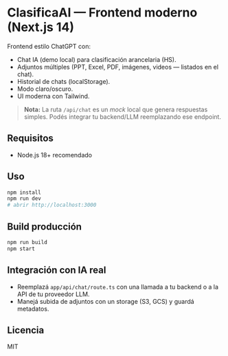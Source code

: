 # ClasificaAI — Frontend moderno (Next.js 14)

Frontend estilo ChatGPT con:
- Chat IA (demo local) para clasificación arancelaria (HS).
- Adjuntos múltiples (PPT, Excel, PDF, imágenes, videos — listados en el chat).
- Historial de chats (localStorage).
- Modo claro/oscuro.
- UI moderna con Tailwind.

> **Nota:** La ruta `/api/chat` es un *mock* local que genera respuestas simples. Podés integrar tu backend/LLM reemplazando ese endpoint.

## Requisitos
- Node.js 18+ recomendado

## Uso
```bash
npm install
npm run dev
# abrir http://localhost:3000
```

## Build producción
```bash
npm run build
npm start
```

## Integración con IA real
- Reemplazá `app/api/chat/route.ts` con una llamada a tu backend o a la API de tu proveedor LLM.
- Manejá subida de adjuntos con un storage (S3, GCS) y guardá metadatos.

## Licencia
MIT
